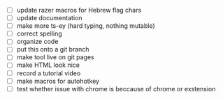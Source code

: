 - [ ] update razer macros for Hebrew flag chars
- [ ] update documentation
- [ ] make more ts-ey (hard typing, nothing mutable)
- [ ] correct spelling
- [ ] organize code
- [ ] put this onto a git branch
- [ ] make tool live on git pages
- [ ] make HTML look nice
- [ ] record a tutorial video
- [ ] make macros for autohotkey
- [ ] test whether issue with chrome is beccause of chrome or exstension